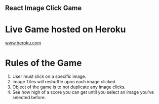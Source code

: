 ## React Image Click Game

# Live Game hosted on Heroku
  www.heroku.com 

# Rules of the Game

1. User must click on a specific image. 
2. Image Tiles will reshuffle upon each image clicked. 
3. Object of the game is to not duplicate any image clicks. 
4. See how high of a score you can get until you select an image you've selected before. 